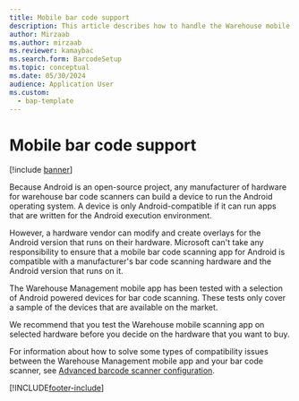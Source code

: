 ```yaml
---
title: Mobile bar code support
description: This article describes how to handle the Warehouse mobile scanning app on Android-compatible devices.
author: Mirzaab
ms.author: mirzaab
ms.reviewer: kamaybac
ms.search.form: BarcodeSetup  
ms.topic: conceptual
ms.date: 05/30/2024
audience: Application User
ms.custom: 
  - bap-template
---
```


# Mobile bar code support

[!include [banner](../includes/banner.md)]

Because Android is an open-source project, any manufacturer of hardware for warehouse bar code scanners can build a device to run the Android operating system. A device is only Android-compatible if it can run apps that are written for the Android execution environment.

However, a hardware vendor can modify and create overlays for the Android version that runs on their hardware. Microsoft can't take any responsibility to ensure that a mobile bar code scanning app for Android is compatible with a manufacturer's bar code scanning hardware and the Android version that runs on it.

The Warehouse Management mobile app has been tested with a selection of Android powered devices for bar code scanning. These tests only cover a sample of the devices that are available on the market.

We recommend that you test the Warehouse mobile scanning app on selected hardware before you decide on the hardware that you want to buy.

For information about how to solve some types of compatibility issues between the Warehouse Management mobile app and your bar code scanner, see [Advanced barcode scanner configuration](warehouse-app-adv-scanner-config.md).

[!INCLUDE[footer-include](../../includes/footer-banner.md)]